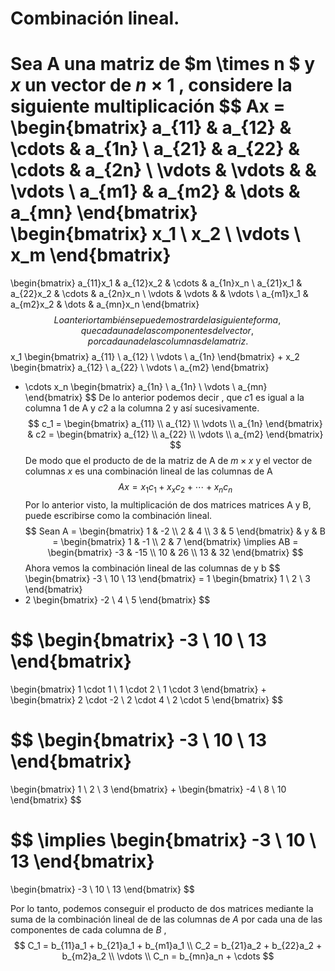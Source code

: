 # Combinación lineal.

Sea A una matriz  de $m \times n $ y $x$ un vector de $n \times 1$ , considere la siguiente multiplicación
$$
Ax = 
\begin{bmatrix}
a_{11} & a_{12} & \cdots & a_{1n} \\
a_{21} & a_{22} & \cdots & a_{2n} \\
\vdots & \vdots & 	& \vdots \\
a_{m1} & a_{m2} & \dots & a_{mn}
\end{bmatrix}
\begin{bmatrix}
x_1 \\
x_2 \\
\vdots \\
x_m
\end{bmatrix}
= 
\begin{bmatrix}
a_{11}x_1 & a_{12}x_2 & \cdots & a_{1n}x_n \\
a_{21}x_1 & a_{22}x_2 & \cdots & a_{2n}x_n \\
\vdots & \vdots & 	& \vdots \\
a_{m1}x_1 & a_{m2}x_2 & \dots & a_{mn}x_n
\end{bmatrix}
$$
Lo anterior también se puede mostrar de la siguiente forma, que cada una de las componentes del vector, por cada una de las columnas de la matriz.
$$
x_1
\begin{bmatrix}
a_{11} \\ a_{12} \\ \vdots \\ a_{1n}
\end{bmatrix}
+
x_2
\begin{bmatrix}
a_{12} \\ a_{22} \\ \vdots \\ a_{m2}
\end{bmatrix}
+ \cdots
x_n
\begin{bmatrix}
a_{1n} \\ a_{1n} \\ \vdots \\ a_{mn}
\end{bmatrix}
$$
De lo anterior podemos decir , que $c1$ es igual a la columna 1 de A y $c2$ a la columna 2 y así sucesivamente.
$$
c_1 = \begin{bmatrix}
a_{11} \\ a_{12} \\ \vdots \\ a_{1n}
\end{bmatrix}
&
c2 =
\begin{bmatrix}
a_{12} \\ a_{22} \\ \vdots \\ a_{m2}
\end{bmatrix}
$$
De modo que el producto de de la matriz de A de $m \times x$ y el vector de columnas $x$ es una combinación lineal de las columnas de A
$$
Ax = x_1c_1 + x_xc_2 + \cdots + x_nc_n
$$
Por lo anterior visto, la multiplicación de dos matrices matrices A y B, puede escribirse como la combinación lineal.
$$
Sean A = \begin{bmatrix}
1 & -2 \\
2 & 4 \\
3 & 5 
\end{bmatrix}
&
y
&
B = \begin{bmatrix}
1 & -1 \\
2 & 7
\end{bmatrix}
\implies AB = \begin{bmatrix}
-3 & -15 \\
10 & 26 \\
13 & 32
\end{bmatrix}
$$
Ahora vemos la combinación lineal de las columnas de y b
$$
\begin{bmatrix}
-3 \\
10 \\
13
\end{bmatrix} 
= 1 
\begin{bmatrix}
1 \\
2 \\ 
3
\end{bmatrix} 
+ 2 
\begin{bmatrix}
-2 \\
4 \\ 
5
\end{bmatrix}
$$

$$
\begin{bmatrix}
-3 \\
10 \\
13
\end{bmatrix} 
=
\begin{bmatrix}
1 \cdot 1 \\
1 \cdot 2 \\
1 \cdot 3 
\end{bmatrix}
+
\begin{bmatrix}
2 \cdot -2 \\
2 \cdot 4 \\
2 \cdot 5 
\end{bmatrix}
$$

$$
\begin{bmatrix}
-3 \\
10 \\
13
\end{bmatrix} 
=
\begin{bmatrix}
1 \\
2 \\
3
\end{bmatrix}
+
\begin{bmatrix}
-4 \\
8 \\
10
\end{bmatrix}
$$

$$
\implies 
\begin{bmatrix}
-3 \\
10 \\
13
\end{bmatrix} 
=
\begin{bmatrix}
-3 \\
10 \\
13
\end{bmatrix}
$$

Por lo tanto, podemos conseguir el producto de dos matrices mediante la suma de la combinación lineal de de las columnas de $A$ por cada una de las componentes de cada columna de $B$ ,
$$
C_1 = b_{11}a_1 + b_{21}a_1 + b_{m1}a_1 \\
C_2 = b_{21}a_2 + b_{22}a_2 + b_{m2}a_2 \\
\vdots \\
C_n = b_{mn}a_n + \cdots	
$$
